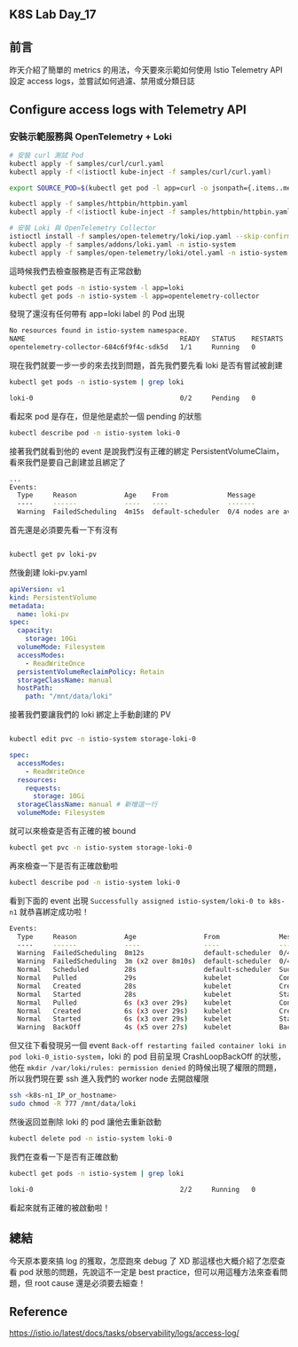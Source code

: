 ## K8S Lab Day_17

## 前言

昨天介紹了簡單的 metrics 的用法，今天要來示範如何使用 Istio Telemetry API 設定 access logs，並嘗試如何過濾、禁用或分類日誌

## Configure access logs with Telemetry API

### 安裝示範服務與 OpenTelemetry + Loki

```bash
# 安裝 curl 測試 Pod
kubectl apply -f samples/curl/curl.yaml
kubectl apply -f <(istioctl kube-inject -f samples/curl/curl.yaml)

export SOURCE_POD=$(kubectl get pod -l app=curl -o jsonpath={.items..metadata.name})

kubectl apply -f samples/httpbin/httpbin.yaml
kubectl apply -f <(istioctl kube-inject -f samples/httpbin/httpbin.yaml)

# 安裝 Loki 與 OpenTelemetry Collector
istioctl install -f samples/open-telemetry/loki/iop.yaml --skip-confirmation
kubectl apply -f samples/addons/loki.yaml -n istio-system
kubectl apply -f samples/open-telemetry/loki/otel.yaml -n istio-system
```

這時候我們去檢查服務是否有正常啟動

```bash
kubectl get pods -n istio-system -l app=loki
kubectl get pods -n istio-system -l app=opentelemetry-collector
```

發現了還沒有任何帶有 app=loki label 的 Pod 出現

```bash
No resources found in istio-system namespace.
NAME                                       READY   STATUS    RESTARTS   AGE
opentelemetry-collector-684c6f9f4c-sdk5d   1/1     Running   0          2m12s
```

現在我們就要一步一步的來去找到問題，首先我們要先看 loki 是否有嘗試被創建

```bash
kubectl get pods -n istio-system | grep loki
```

```bash
loki-0                                     0/2     Pending   0          4m11s
```

看起來 pod 是存在，但是他是處於一個 pending 的狀態

```bash
kubectl describe pod -n istio-system loki-0
```

接著我們就看到他的 event 是說我們沒有正確的綁定 PersistentVolumeClaim，看來我們是要自己創建並且綁定了

```bash
...
Events:
  Type     Reason            Age    From               Message
  ----     ------            ----   ----               -------
  Warning  FailedScheduling  4m15s  default-scheduler  0/4 nodes are available: pod has unbound immediate PersistentVolumeClaims. preemption: 0/4 nodes are available: 4 Preemption is not helpful for scheduling.
```

首先還是必須要先看一下有沒有

```bash

kubectl get pv loki-pv
```

然後創建 loki-pv.yaml

```yaml
apiVersion: v1
kind: PersistentVolume
metadata:
  name: loki-pv
spec:
  capacity:
    storage: 10Gi
  volumeMode: Filesystem
  accessModes:
    - ReadWriteOnce
  persistentVolumeReclaimPolicy: Retain
  storageClassName: manual
  hostPath:
    path: "/mnt/data/loki"
```

接著我們要讓我們的 loki 綁定上手動創建的 PV

```bash

kubectl edit pvc -n istio-system storage-loki-0
```

```yaml
spec:
  accessModes:
    - ReadWriteOnce
  resources:
    requests:
      storage: 10Gi
  storageClassName: manual # 新增這一行
  volumeMode: Filesystem
```

就可以來檢查是否有正確的被 bound

```bash
kubectl get pvc -n istio-system storage-loki-0
```

再來檢查一下是否有正確啟動啦

```bash
kubectl describe pod -n istio-system loki-0
```

看到下面的 event 出現 `Successfully assigned istio-system/loki-0 to k8s-n1` 就恭喜綁定成功啦！

```bash
Events:
  Type     Reason            Age                 From               Message
  ----     ------            ----                ----               -------
  Warning  FailedScheduling  8m12s               default-scheduler  0/4 nodes are available: pod has unbound immediate PersistentVolumeClaims. preemption: 0/4 nodes are available: 4 Preemption is not helpful for scheduling.
  Warning  FailedScheduling  3m (x2 over 8m10s)  default-scheduler  0/4 nodes are available: pod has unbound immediate PersistentVolumeClaims. preemption: 0/4 nodes are available: 4 Preemption is not helpful for scheduling.
  Normal   Scheduled         28s                 default-scheduler  Successfully assigned istio-system/loki-0 to k8s-n1
  Normal   Pulled            29s                 kubelet            Container image "kiwigrid/k8s-sidecar:1.30.7" already present on machine
  Normal   Created           28s                 kubelet            Created container: loki-sc-rules
  Normal   Started           28s                 kubelet            Started container loki-sc-rules
  Normal   Pulled            6s (x3 over 29s)    kubelet            Container image "docker.io/grafana/loki:3.5.3" already present on machine
  Normal   Created           6s (x3 over 29s)    kubelet            Created container: loki
  Normal   Started           6s (x3 over 29s)    kubelet            Started container loki
  Warning  BackOff           4s (x5 over 27s)    kubelet            Back-off restarting failed container loki in pod loki-0_istio-system(2b89cfc0-c408-4358-9d78-a5453c584d1e)
```

但又往下看發現另一個 event `Back-off restarting failed container loki in pod loki-0_istio-system`，loki 的 pod 目前呈現 CrashLoopBackOff 的狀態，他在 `mkdir /var/loki/rules: permission denied` 的時候出現了權限的問題，所以我們現在要 ssh 進入我們的 worker node 去開啟權限

```bash
ssh <k8s-n1_IP_or_hostname>
sudo chmod -R 777 /mnt/data/loki
```

然後返回並刪除 loki 的 pod 讓他去重新啟動

```bash
kubectl delete pod -n istio-system loki-0
```

我們在查看一下是否有正確啟動

```bash
kubectl get pods -n istio-system | grep loki
```

```bash
loki-0                                     2/2     Running   0          118s
```

看起來就有正確的被啟動啦！

## 總結

今天原本要來搞 log 的獲取，怎麼跑來 debug 了 XD 那這樣也大概介紹了怎麼查看 pod 狀態的問題，先說這不一定是 best practice，但可以用這種方法來查看問題，但 root cause 還是必須要去細查！

## Reference

https://istio.io/latest/docs/tasks/observability/logs/access-log/
